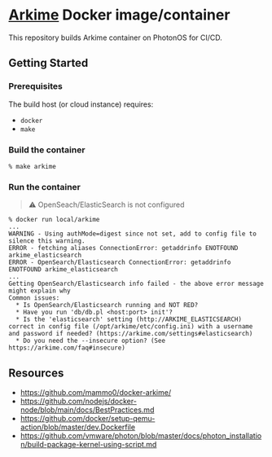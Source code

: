 <!---
Copyright 2024 dah4k
SPDX-License-Identifier: MIT-0
-->

# [Arkime](https://github.com/arkime/arkime/) Docker image/container

This repository builds Arkime container on PhotonOS for CI/CD.


## Getting Started

### Prerequisites

The build host (or cloud instance) requires:

* `docker`
* `make`


### Build the container

```
% make arkime
```

### Run the container

> :warning: OpenSeach/ElasticSearch is not configured

```
% docker run local/arkime
...
WARNING - Using authMode=digest since not set, add to config file to silence this warning.
ERROR - fetching aliases ConnectionError: getaddrinfo ENOTFOUND arkime_elasticsearch
ERROR - OpenSearch/Elasticsearch ConnectionError: getaddrinfo ENOTFOUND arkime_elasticsearch
...
Getting OpenSearch/Elasticsearch info failed - the above error message might explain why
Common issues:
  * Is OpenSearch/Elasticsearch running and NOT RED?
  * Have you run 'db/db.pl <host:port> init'?
  * Is the 'elasticsearch' setting (http://ARKIME_ELASTICSEARCH) correct in config file (/opt/arkime/etc/config.ini) with a username and password if needed? (https://arkime.com/settings#elasticsearch)
  * Do you need the --insecure option? (See https://arkime.com/faq#insecure)
```


## Resources

* https://github.com/mammo0/docker-arkime/
* https://github.com/nodejs/docker-node/blob/main/docs/BestPractices.md
* https://github.com/docker/setup-qemu-action/blob/master/dev.Dockerfile
* https://github.com/vmware/photon/blob/master/docs/photon_installation/build-package-kernel-using-script.md

